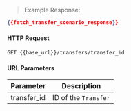 > Example Response:

```json
{{fetch_transfer_scenario_response}}
```

#### HTTP Request

`GET {{base_url}}/transfers/transfer_id`

#### URL Parameters

Parameter | Description
--------- | -------------------------------------------------------------------
transfer_id | ID of the `Transfer`

